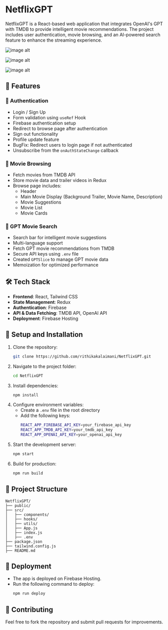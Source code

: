 # NetflixGPT

NetflixGPT is a React-based web application that integrates OpenAI's GPT with TMDB to provide intelligent movie recommendations. The project includes user authentication, movie browsing, and an AI-powered search feature to enhance the streaming experience.

![image alt](https://github.com/Rithikakalaimani/netflix_gpt/blob/e1bb5a756952cba035ee923d2a4d9293e75df386/screenshot/Screenshot%202025-01-25%20at%2012.00.48%E2%80%AFAM.png)

![image alt](https://github.com/Rithikakalaimani/netflix_gpt/blob/1dff7f1672e5ceb4d68dbe0d2a55815aa3cf8b8e/screenshot/Screenshot%202025-01-25%20at%2012.01.14%E2%80%AFAM.png)

![image alt](https://github.com/Rithikakalaimani/netflix_gpt/blob/d8e2cae8dfb7c51fffd9361a2392debcfeadcd02/screenshot/Screenshot%202025-01-25%20at%2012.01.26%E2%80%AFAM.png)

## 🚀 Features

### 🔐 Authentication

- Login / Sign Up
- Form validation using `useRef` Hook
- Firebase authentication setup
- Redirect to browse page after authentication
- Sign out functionality
- Profile update feature
- BugFix: Redirect users to login page if not authenticated
- Unsubscribe from the `onAuthStateChange` callback

### 🎥 Movie Browsing

- Fetch movies from TMDB API
- Store movie data and trailer videos in Redux
- Browse page includes:
  - Header
  - Main Movie Display (Background Trailer, Movie Name, Description)
  - Movie Suggestions
  - Movie List
  - Movie Cards

### 🤖 GPT Movie Search

- Search bar for intelligent movie suggestions
- Multi-language support
- Fetch GPT movie recommendations from TMDB
- Secure API keys using `.env` file
- Created `GPTSlice` to manage GPT movie data
- Memoization for optimized performance

## 🛠 Tech Stack

- **Frontend**: React, Tailwind CSS
- **State Management**: Redux
- **Authentication**: Firebase
- **API & Data Fetching**: TMDB API, OpenAI API
- **Deployment**: Firebase Hosting

## 📌 Setup and Installation

1. Clone the repository:
   ```sh
   git clone https://github.com/rithikakalaimani/NetflixGPT.git
   ```
2. Navigate to the project folder:
   ```sh
   cd NetflixGPT
   ```
3. Install dependencies:
   ```sh
   npm install
   ```
4. Configure environment variables:
   - Create a `.env` file in the root directory
   - Add the following keys:
     ```sh
     REACT_APP_FIREBASE_API_KEY=your_firebase_api_key
     REACT_APP_TMDB_API_KEY=your_tmdb_api_key
     REACT_APP_OPENAI_API_KEY=your_openai_api_key
     ```
5. Start the development server:
   ```sh
   npm start
   ```
6. Build for production:
   ```sh
   npm run build
   ```

## 📂 Project Structure

```
NetflixGPT/
├── public/
├── src/
│   ├── components/
│   ├── hooks/
│   ├── utils/
│   ├── App.js
│   ├── index.js
│   ├── .env
├── package.json
├── tailwind.config.js
├── README.md
```

## 🚀 Deployment

- The app is deployed on Firebase Hosting.
- Run the following command to deploy:
  ```sh
  npm run deploy
  ```

## 🤝 Contributing

Feel free to fork the repository and submit pull requests for improvements.



